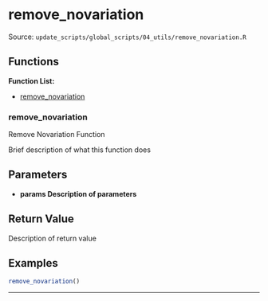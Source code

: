 # remove_novariation

Source: `update_scripts/global_scripts/04_utils/remove_novariation.R`

## Functions

**Function List:**
- [remove_novariation](#remove-novariation)

### remove_novariation

Remove Novariation Function

Brief description of what this function does


## Parameters

- **params Description of parameters**

## Return Value

Description of return value


## Examples

```r
remove_novariation()
```

---

